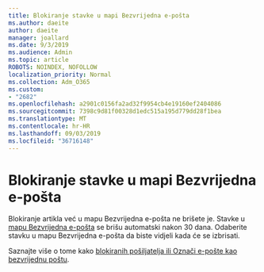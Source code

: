 ```yaml
---
title: Blokiranje stavke u mapi Bezvrijedna e-pošta
ms.author: daeite
author: daeite
manager: joallard
ms.date: 9/3/2019
ms.audience: Admin
ms.topic: article
ROBOTS: NOINDEX, NOFOLLOW
localization_priority: Normal
ms.collection: Adm_O365
ms.custom:
- "2682"
ms.openlocfilehash: a2901c0156fa2ad32f9954cb4e19160ef2404086
ms.sourcegitcommit: 7398c9d81f00328d1edc515a195d779dd28f1bea
ms.translationtype: MT
ms.contentlocale: hr-HR
ms.lasthandoff: 09/03/2019
ms.locfileid: "36716148"
---
```

# <a name="blocking-items-in-your-junk-email-folder"></a>Blokiranje stavke u mapi Bezvrijedna e-pošta

Blokiranje artikla već u mapu Bezvrijedna e-pošta ne brišete je. Stavke u [mapu Bezvrijedna e-pošta](https://outlook.live.com/mail/junkemail) se brišu automatski nakon 30 dana. Odaberite stavku u mapu Bezvrijedna e-pošta da biste vidjeli kada će se izbrisati.

Saznajte više o tome kako [blokiranih pošiljatelja ili Označi e-pošte kao bezvrijednu poštu](https://support.office.com/article/a3ece97b-82f8-4a5e-9ac3-e92fa6427ae4).